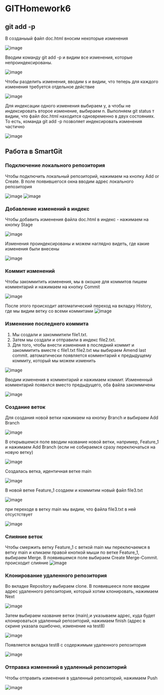 # GITHomework6
## git add -p
В созданыый файл doc.html вносим некоторые изменения

![image](https://user-images.githubusercontent.com/118339667/207326156-cf03bc9f-9af8-4a14-bc66-b7514c0adc79.png)

Вводим команду git add -p и видим все изменения, которые непроиндексированы. 

![image](https://user-images.githubusercontent.com/118339667/207328231-19a157c7-4c39-4d4d-b65a-b2a82e51437d.png)

Чтобы разделить изменения, вводим s и видим, что теперь для каждого изменения требуется отдельное действие

![image](https://user-images.githubusercontent.com/118339667/207332206-6c88731c-ee9f-4352-b2cf-7bdeb75c892e.png)

Для индексации одного изменения выбираем y, а чтобы не индексировать второе изменение, выбираем n. Выполняем git status т видим, что файл doc.html находится одновременно в двух состояниях. То есть, команда git add -p позволяет индексировать изменения частично 

![image](https://user-images.githubusercontent.com/118339667/207338238-8bb672b3-719c-4d9a-8570-e8fe72b26724.png)

## Работа в SmartGit

### Подключение локального репозитория

Чтобы подключить локальный репозиторий, нажимаем на кнопку Add or Create. В поле появившегося окна вводим адрес локального репозитория

![image](https://user-images.githubusercontent.com/118339667/207349853-404e947e-5f5a-429e-8cf8-9e0236b7685e.png)
![image](https://user-images.githubusercontent.com/118339667/207350547-e4d24095-7db0-4593-8646-0c7bfe56106e.png)

### Добавление изменений в индекс

Чтобы добавить изменения файла doc.html в индекс - нажимаем на кнопку Stage 

![image](https://user-images.githubusercontent.com/118339667/207355286-8895f717-c711-42c9-aac1-9108f628865c.png)

Изменения проиндексированы и можем наглядно видеть, где какие изменения были внесены

![image](https://user-images.githubusercontent.com/118339667/207355915-cead9352-15c3-4b23-b6e6-ee383a8514b5.png)

### Коммит изменений

Чтобы закоммитить изменения, мы в окошке для коммитов пишем комментарий и нажимаем на кнопку Commit

![image](https://user-images.githubusercontent.com/118339667/207357052-4c797df3-2c54-452d-9816-50f89944d603.png)

После этого происходит автоматический переход на вкладку History, где мы видим ветку со всеми коммитами
![image](https://user-images.githubusercontent.com/118339667/207359472-c264c868-411a-4f34-83f8-6db995e07f6b.png)

### Изменение последнего коммита

1. Мы создали и закоммитили file1.txt. 
2. Затем мы создали и отправили в индекс file2.txt.
3. Для того, чтобы внести изменения в последний коммит и закоммитить вместе с file1.txt file2.txt мы выбираем Amend last commit. автоматически появляется комментарий к предыдущему коммиту, который мы можем изменить

![image](https://user-images.githubusercontent.com/118339667/207367011-67b9d692-50a3-4224-b953-724ded584322.png)

Вводим изменения в комментарий и нажимаем коммит. Измененный комментарий появился вместо предыдущего, оба файла закоммичены

![image](https://user-images.githubusercontent.com/118339667/207368019-ca09766e-8a17-4266-a0ff-416f0358681e.png)


### Создание веток

Для создания новой ветки нажимаем на кнопку Branch и выбираем Add Branch

![image](https://user-images.githubusercontent.com/118339667/207369259-124d1995-76cd-46a1-95a7-03282dfc56bf.png)

В открывшемся поле вводим название новой ветки, например, Feature_1 и нажимаем Add Branch (если не собираемся сразу переключаться на новую ветку)

![image](https://user-images.githubusercontent.com/118339667/207370267-784a450a-dacc-468d-bdfa-f681229c3ba6.png)

Создалась ветка, идентичная ветке main

![image](https://user-images.githubusercontent.com/118339667/207371274-6c447077-85a0-499f-be63-2ccae3173ad7.png)


В новой ветке Feature_1 создаем и коммитим новый файл file3.txt

![image](https://user-images.githubusercontent.com/118339667/207375930-d8c7de99-2aa9-407c-a9aa-5e407a3d6bf9.png)

при переходе в ветку main мы видим, что файла file3.txt в ней отсустствует

![image](https://user-images.githubusercontent.com/118339667/207376551-55939f9d-ca81-4ddc-9ff5-d66fde4fdfcb.png)

### Слияние веток

Чтобы смержить ветку Feature_1 с веткой main мы переключаемся в ветку main и кликаем правой кнопкой мыши по ветке Feature_1, выбираем Merge. В появившемся поле выбираем Create Merge-Commit. происходит слияние 
![image](https://user-images.githubusercontent.com/118339667/207392661-87590577-0cb6-4c92-be7e-cabc3638e6e7.png)

### Клонирование удаленного репозитория

Во вкладке Repository выбираем clone. В появившееся поле вводим адрес удаленного репозитория, который хотим клонировать, нажимаем Next

![image](https://user-images.githubusercontent.com/118339667/207393756-33da0491-4faa-40e1-bae8-7e06847b527d.png)

Затем выбираем название ветки (main),и указываем адрес, куда будет клонироваться удаленный репозиторий, нажимаем finish (адрес в скрине указала ошибочно, изменение на test8)

![image](https://user-images.githubusercontent.com/118339667/207395103-6fcd9d59-b50c-4c1e-9def-962e81cf7ec2.png)

Появляется вкладка test8 c содержимым удаленного репозитория

![image](https://user-images.githubusercontent.com/118339667/207396050-16cbadcb-4261-49d1-bc42-a37d0dc26315.png)

### Отправка изменений в удаленный репозиторий

Чтобы отправить изменения в удаленный репозиторий, нажимаем Push

![image](https://user-images.githubusercontent.com/118339667/207398349-dec4183e-171f-4b2e-94c6-57093352c92c.png)




















